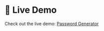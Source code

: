  <h1>🚀 Live Demo</h1>
  <p>Check out the live demo: <a href="https://password-generator-gules-six.vercel.app/" target="_blank">Password Generator</a></p>
